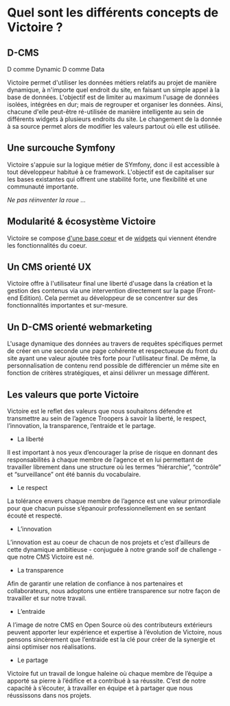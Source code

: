 # Quel sont les différents concepts de Victoire ?

## D-CMS

D comme Dynamic
D comme Data

Victoire permet d'utiliser les données métiers relatifs au projet de manière dynamique, à n'importe quel endroit du site, en faisant un simple appel à la base de données.
L'objectif est de limiter au maximum l'usage de données isolées, intégrées en dur; mais de regrouper et organiser les données. Ainsi, chacune d'elle peut-être ré-utilisée de manière intelligente au sein de différents widgets à plusieurs endroits du site.
Le changement de la donnée à sa source permet alors de modifier les valeurs partout où elle est utilisée.

## Une surcouche Symfony

Victoire s'appuie sur la logique métier de SYmfony, donc il est accessible à tout développeur habitué à ce framework. L'objectif est de capitaliser sur les bases existantes qui offrent une stabilité forte, une flexibilité et une communauté importante.

_Ne pas réinventer la roue ..._

## Modularité & écosystème Victoire

Victoire se compose [d'une base coeur](http://github.com/victoire/victoire) et de [widgets](http://github.com/friendsofvictoire) qui viennent étendre les fonctionnalités du coeur.

## Un CMS orienté UX

Victoire offre à l'utilisateur final une liberté d'usage dans la création et la gestion des contenus via une intervention directement sur la page (Front-end Edition).
Cela permet au développeur de se concentrer sur des fonctionnalités importantes et sur-mesure.

## Un D-CMS orienté webmarketing

L'usage dynamique des données au travers de requêtes spécifiques permet de créer en une seconde une page cohérente et respectueuse du front du site ayant une valeur ajoutée très forte pour l'utilisateur final.
De même, la personnalisation de contenu rend possible de différencier un même site en fonction de critères stratégiques, et ainsi délivrer un message différent.

## Les valeurs que porte Victoire

Victoire est le reflet des valeurs que nous souhaitons défendre et transmettre au sein de l’agence Troopers à savoir la liberté, le respect, l’innovation, la transparence, l’entraide et le partage.

* La liberté

Il est important à nos yeux d’encourager la prise de risque en donnant des responsabilités à chaque membre de l’agence et en lui permettant de travailler librement dans une structure où les termes “hiérarchie”, “contrôle” et “surveillance” ont été bannis du vocabulaire.

* Le respect

La tolérance envers chaque membre de l’agence est une valeur primordiale pour que chacun puisse s’épanouir professionnellement en se sentant écouté et respecté.

* L’innovation

L’innovation est au coeur de chacun de nos projets et c’est d’ailleurs de cette dynamique ambitieuse - conjuguée à notre grande soif de challenge - que notre CMS Victoire est né.

* La transparence

Afin de garantir une relation de confiance à nos partenaires et collaborateurs, nous adoptons une entière transparence sur notre façon de travailler et sur notre travail.

* L’entraide

A l’image de notre CMS en Open Source où des contributeurs extérieurs peuvent apporter leur expérience et expertise à l’évolution de Victoire, nous pensons sincèrement que l’entraide est la clé pour créer de la synergie et ainsi optimiser nos réalisations.

* Le partage

Victoire fut un travail de longue haleine où chaque membre de l’équipe a apporté sa pierre à l’édifice et a contribué à sa réussite. C’est de notre capacité à s’écouter, à travailler en équipe et à partager que nous réussissons dans nos projets.